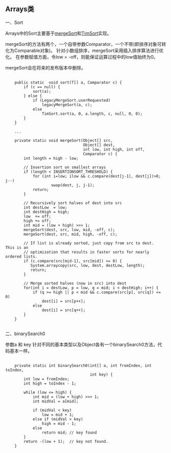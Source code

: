 Arrays类
---

一、Sort

Arrays中的Sort主要基于[mergeSort](http://grepcode.com/file/repository.grepcode.com/java/root/jdk/openjdk/8u40-b25/java/util/Arrays.java#Arrays.mergeSort%28java.lang.Object%5B%5D%2Cjava.lang.Object%5B%5D%2Cint%2Cint%2Cint%29)和[TimSort](http://grepcode.com/file/repository.grepcode.com/java/root/jdk/openjdk/8u40-b25/java/util/TimSort.java#TimSort.sort%28java.lang.Object%5B%5D%2Cint%2Cint%2Cjava.util.Comparator%2Cjava.lang.Object%5B%5D%2Cint%2Cint%29)实现。

mergeSort的方法有两个，一个自带参数Comparator，一个不带(即排序对象可转化为Comparable对象)。
针对小数组排序，mergeSort采用插入排序算法进行优化。
在参数赋值方面，令low = -off，则能保证运算过程中的low值始终为0。

mergeSort会在将来的发布版本中删除。
<pre>
    <code>
    public static <T> void sort(T[] a, Comparator<? super T> c) {
        if (c == null) {
            sort(a);
        } else {
            if (LegacyMergeSort.userRequested)
                legacyMergeSort(a, c);
            else
                TimSort.sort(a, 0, a.length, c, null, 0, 0);
        }
    }
    
    ...

    private static void mergeSort(Object[] src,
                                  Object[] dest,
                                  int low, int high, int off,
                                  Comparator c) {
        int length = high - low;

        // Insertion sort on smallest arrays
        if (length < INSERTIONSORT_THRESHOLD) {
            for (int i=low; i<high; i++)
                for (int j=i; j>low && c.compare(dest[j-1], dest[j])>0; j--)
                    swap(dest, j, j-1);
            return;
        }

        // Recursively sort halves of dest into src
        int destLow  = low;
        int destHigh = high;
        low  += off;
        high += off;
        int mid = (low + high) >>> 1;
        mergeSort(dest, src, low, mid, -off, c);
        mergeSort(dest, src, mid, high, -off, c);

        // If list is already sorted, just copy from src to dest.  This is an
        // optimization that results in faster sorts for nearly ordered lists.
        if (c.compare(src[mid-1], src[mid]) <= 0) {
           System.arraycopy(src, low, dest, destLow, length);
           return;
        }

        // Merge sorted halves (now in src) into dest
        for(int i = destLow, p = low, q = mid; i < destHigh; i++) {
            if (q >= high || p < mid && c.compare(src[p], src[q]) <= 0)
                dest[i] = src[p++];
            else
                dest[i] = src[q++];
        }
    }
    </code>
</pre>


二、binarySearch0

参数a 和 key 针对不同的基本类型以及Object各有一个binarySearch0方法，代码基本一样。

<pre>
    <code>
    private static int binarySearch0(int[] a, int fromIndex, int toIndex,
                                     int key) {
        int low = fromIndex;
        int high = toIndex - 1;

        while (low <= high) {
            int mid = (low + high) >>> 1;
            int midVal = a[mid];

            if (midVal < key)
                low = mid + 1;
            else if (midVal > key)
                high = mid - 1;
            else
                return mid; // key found
        }
        return -(low + 1);  // key not found.
    }
    </code>
</pre>
